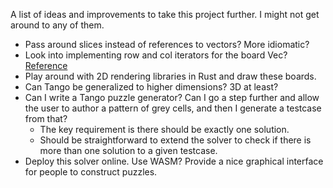 A list of ideas and improvements to take this project further. I might not get around to any of them.

* Pass around slices instead of references to vectors? More idiomatic?
* Look into implementing row and col iterators for the board Vec? [Reference](https://rust-for-c-programmers.com/ch13/13_3_creating_custom_iterators.html)
* Play around with 2D rendering libraries in Rust and draw these boards.
* Can Tango be generalized to higher dimensions? 3D at least?
* Can I write a Tango puzzle generator? Can I go a step further and allow the user to author a pattern of grey cells, and then I generate a testcase from that?
  * The key requirement is there should be exactly one solution.
  * Should be straightforward to extend the solver to check if there is more than one solution to a given testcase.
* Deploy this solver online. Use WASM? Provide a nice graphical interface for people to construct puzzles.